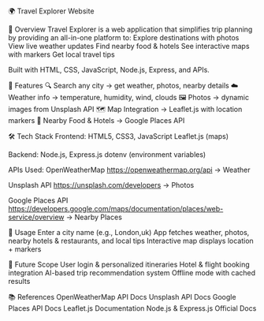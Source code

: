 🌍 Travel Explorer Website

📌 Overview
Travel Explorer is a web application that simplifies trip planning by providing an all-in-one platform to:
Explore destinations with photos
View live weather updates
Find nearby food & hotels
See interactive maps with markers
Get local travel tips

Built with HTML, CSS, JavaScript, Node.js, Express, and APIs.

🚀 Features
🔍 Search any city → get weather, photos, nearby details
☁️ Weather info → temperature, humidity, wind, clouds
🖼 Photos → dynamic images from Unsplash API
🗺 Map Integration → Leaflet.js with location markers
🍴 Nearby Food & Hotels → Google Places API

🛠 Tech Stack
Frontend:
HTML5, CSS3, JavaScript
Leaflet.js (maps)

Backend:
Node.js, Express.js
dotenv (environment variables)

APIs Used:
OpenWeatherMap
https://openweathermap.org/api → Weather

Unsplash API
https://unsplash.com/developers → Photos

Google Places API
https://developers.google.com/maps/documentation/places/web-service/overview → Nearby Places

🎯 Usage
Enter a city name (e.g., London,uk)
App fetches weather, photos, nearby hotels & restaurants, and local tips
Interactive map displays location + markers

🔮 Future Scope
User login & personalized itineraries
Hotel & flight booking integration
AI-based trip recommendation system
Offline mode with cached results

📚 References
OpenWeatherMap API Docs
Unsplash API Docs
Google Places API Docs
Leaflet.js Documentation
Node.js & Express.js Official Docs
